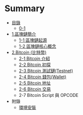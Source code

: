 # Summary

* [目錄](README.md)
  * [0-1](0-1.md)
* [1.區塊鏈簡介](chapter1.md)
  * [1-1 區塊鏈起源](chapter1/1-1qu-kuai-lian-qi-yuan.md)
  * [1-2 區塊鏈核心概念](chapter1/1-2-qu-kuai-lian-he-xin-gai-nian.md)
* [2.Bitcoin \(比特幣\)](2bitcoin-bi-te-5e6329.md)
  * [2-1 Bitcoin 介紹](bitcoin-jie-shao.md)
  * [2-2 Bitcoin 初探](2-2-bitcoin-yuan-li.md)
  * [2-3 Bitcoin 測試鏈\(Testnet\)](2-3-bitcoin-ce-shi-93c828-testnet.md)
  * [2-4 Bitcoin 錢包\(Wallet\)](2-3-bitcoin-qian-bao.md)
  * [2-5 Bitcoin 地址](2-5-bitcoin-di-zhi.md)
  * [2-6 Bitcoin 交易](bitcoin-jiao-yi.md)
  * 2-7 Bitcoin Script 與 OPCODE
* 附錄
  * [環境安裝](huan-jing-an-zhuang.md)

